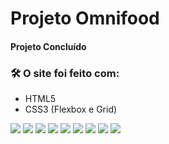 <h1>Projeto Omnifood</h1>

<h4> 
	Projeto Concluído
</h4>

### 🛠 O site foi feito com:

- HTML5
- CSS3 (Flexbox e Grid)

![](.//imagens/ImagensOmnifood/Omnifood1.png)
![](.//imagens/ImagensOmnifood/Omnifood2.png)
![](.//imagens/ImagensOmnifood/Omnifood3.png)
![](.//imagens/ImagensOmnifood/Omnifood4.png)
![](.//imagens/ImagensOmnifood/Omnifood5.png)
![](.//imagens/ImagensOmnifood/Omnifood6.png)
![](.//imagens/ImagensOmnifood/Omnifood7.png)
![](.//imagens/ImagensOmnifood/Omnifood8.png)
![](.//imagens/ImagensOmnifood/Omnifood9.png)
